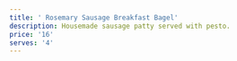 ```yaml
---
title: ' Rosemary Sausage Breakfast Bagel'
description: Housemade sausage patty served with pesto.
price: '16'
serves: '4'
---
```


